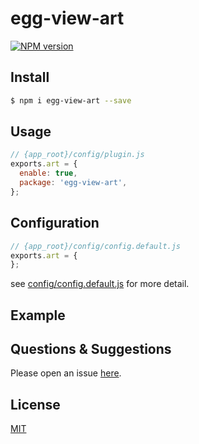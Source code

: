 # egg-view-art

[![NPM version][npm-image]][npm-url]

[npm-image]: https://img.shields.io/npm/v/egg-view-art.svg?style=flat-square
[npm-url]: https://npmjs.org/package/egg-view-art

## Install

```bash
$ npm i egg-view-art --save
```

## Usage

```js
// {app_root}/config/plugin.js
exports.art = {
  enable: true,
  package: 'egg-view-art',
};
```

## Configuration

```js
// {app_root}/config/config.default.js
exports.art = {
};
```

see [config/config.default.js](config/config.default.js) for more detail.

## Example

<!-- example here -->

## Questions & Suggestions

Please open an issue [here](https://github.com/1021683053/egg-view-art/issues).

## License

[MIT](LICENSE)
